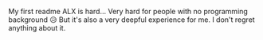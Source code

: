 My first readme
ALX is hard...
Very hard for people with no programming background 😥
But it's also a very deepful experience for me. I don't regret anything about it.
